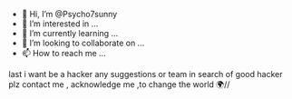 - 👋 Hi, I’m @Psycho7sunny
- 👀 I’m interested in ...
- 🌱 I’m currently learning ...
- 💞️ I’m looking to collaborate on ...
- 📫 How to reach me ...

<!---
Psycho7sunny/Psycho7sunny is a ✨ special ✨ repository because its `README.md` (this file) appears on your GitHub profile.
You can click the Preview link to take a look at your changes.
--->
last i want be a hacker any suggestions or team in search of good hacker plz contact me , acknowledge me ,to change the world 🌍//
